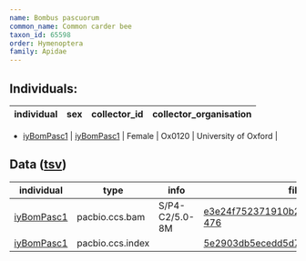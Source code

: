 ```yaml
---
name: Bombus pascuorum
common_name: Common carder bee
taxon_id: 65598
order: Hymenoptera
family: Apidae
---
```


## Individuals:

| individual | sex | collector_id | collector_organisation |
| ---------- | --- | ------------ | ---------------------- |
  * [iyBomPasc1](iyBomPasc1.md)
| [iyBomPasc1](iyBomPasc1.md) | Female | Ox0120 | University of Oxford |

## Data ([tsv](Bombus_pascuorum_data.tsv))

| individual | type | info | file |
| ---------- | ---- | ---- | ---- |
| [iyBomPasc1](iyBomPasc1.md) | pacbio.ccs.bam | S/P4-C2/5.0-8M | [e3e24f752371910b203e9b7baabeb3cf-476](https://darwin.cog.sanger.ac.uk/insects/Bombus_pascuorum/iyBomPasc1/genomic_data/pacbio/m64094_200215_140147.ccs.bam) |
| [iyBomPasc1](iyBomPasc1.md) | pacbio.ccs.index |  | [5e2903db5ecedd5d751b0869ecbc3394](https://darwin.cog.sanger.ac.uk/insects/Bombus_pascuorum/iyBomPasc1/genomic_data/pacbio/m64094_200215_140147.ccs.bam.pbi) |

